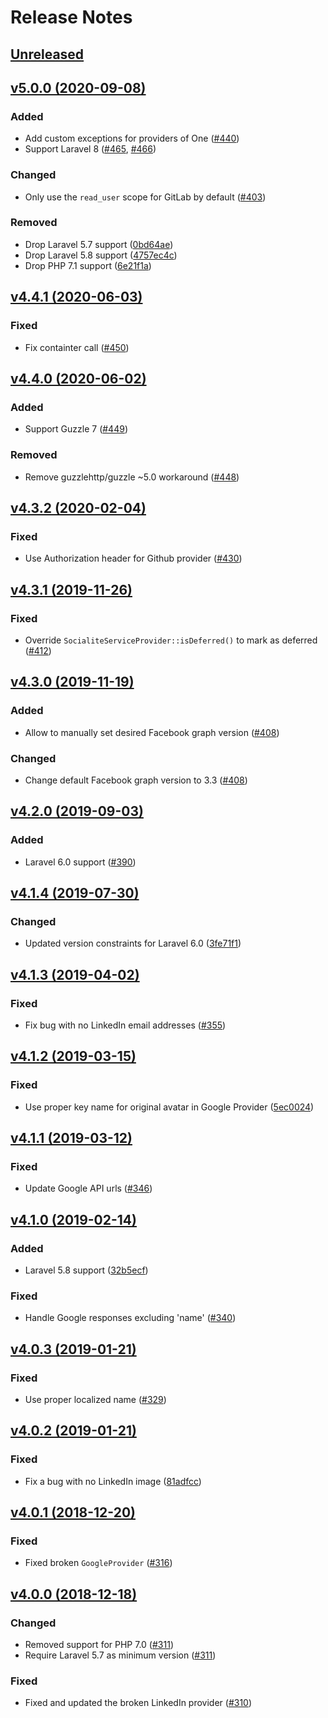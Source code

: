 # Release Notes

## [Unreleased](https://github.com/laravel/socialite/compare/v5.0.0...5.x)


## [v5.0.0 (2020-09-08)](https://github.com/laravel/socialite/compare/v4.4.1...v5.0.0)

### Added
- Add custom exceptions for providers of One ([#440](https://github.com/laravel/socialite/pull/440))
- Support Laravel 8 ([#465](https://github.com/laravel/socialite/pull/465), [#466](https://github.com/laravel/socialite/pull/466))

### Changed
- Only use the `read_user` scope for GitLab by default ([#403](https://github.com/laravel/socialite/pull/403))

### Removed
- Drop Laravel 5.7 support ([0bd64ae](https://github.com/laravel/socialite/commit/0bd64aefccf9b4d4dfee79ebe111003e392b1628))
- Drop Laravel 5.8 support ([4757ec4c](https://github.com/laravel/socialite/commit/4757ec4cc689e457fb161dd0afed4845a26cedff))
- Drop PHP 7.1 support ([6e21f1a](https://github.com/laravel/socialite/commit/6e21f1abdde6cd7a8deb4d5c1d2fb5d89dede6e7))


## [v4.4.1 (2020-06-03)](https://github.com/laravel/socialite/compare/v4.4.0...v4.4.1)

### Fixed
- Fix containter call ([#450](https://github.com/laravel/socialite/pull/450))


## [v4.4.0 (2020-06-02)](https://github.com/laravel/socialite/compare/v4.3.2...v4.4.0)

### Added
- Support Guzzle 7 ([#449](https://github.com/laravel/socialite/pull/449))

### Removed
- Remove guzzlehttp/guzzle ~5.0 workaround ([#448](https://github.com/laravel/socialite/pull/448))


## [v4.3.2 (2020-02-04)](https://github.com/laravel/socialite/compare/v4.3.1...v4.3.2)

### Fixed
- Use Authorization header for Github provider ([#430](https://github.com/laravel/socialite/pull/430))


## [v4.3.1 (2019-11-26)](https://github.com/laravel/socialite/compare/v4.3.0...v4.3.1)

### Fixed
- Override `SocialiteServiceProvider::isDeferred()` to mark as deferred ([#412](https://github.com/laravel/socialite/pull/412))


## [v4.3.0 (2019-11-19)](https://github.com/laravel/socialite/compare/v4.2.0...v4.3.0)

### Added
- Allow to manually set desired Facebook graph version ([#408](https://github.com/laravel/socialite/pull/408))

### Changed
- Change default Facebook graph version to 3.3 ([#408](https://github.com/laravel/socialite/pull/408))


## [v4.2.0 (2019-09-03)](https://github.com/laravel/socialite/compare/v4.1.4...v4.2.0)

### Added
- Laravel 6.0 support ([#390](https://github.com/laravel/socialite/pull/390))


## [v4.1.4 (2019-07-30)](https://github.com/laravel/socialite/compare/v4.1.3...v4.1.4)

### Changed
- Updated version constraints for Laravel 6.0 ([3fe71f1](https://github.com/laravel/socialite/commit/3fe71f1c593967e5b6046977b310e287f40ee92d))


## [v4.1.3 (2019-04-02)](https://github.com/laravel/socialite/compare/v4.1.2...v4.1.3)

### Fixed
- Fix bug with no LinkedIn email addresses ([#355](https://github.com/laravel/socialite/pull/355))


## [v4.1.2 (2019-03-15)](https://github.com/laravel/socialite/compare/v4.1.1...v4.1.2)

### Fixed
- Use proper key name for original avatar in Google Provider ([5ec0024](https://github.com/laravel/socialite/commit/5ec0024284d15df527376ced59b9e7b393f6f88b))


## [v4.1.1 (2019-03-12)](https://github.com/laravel/socialite/compare/v4.1.0...v4.1.1)

### Fixed
- Update Google API urls ([#346](https://github.com/laravel/socialite/pull/346))


## [v4.1.0 (2019-02-14)](https://github.com/laravel/socialite/compare/v4.0.3...v4.1.0)

### Added
- Laravel 5.8 support ([32b5ecf](https://github.com/laravel/socialite/commit/32b5ecf537648759bbb90dec8298424477c14f19))

### Fixed
- Handle Google responses excluding 'name' ([#340](https://github.com/laravel/socialite/pull/340))


## [v4.0.3 (2019-01-21)](https://github.com/laravel/socialite/compare/v4.0.2...v4.0.3)

### Fixed
- Use proper localized name ([#329](https://github.com/laravel/socialite/pull/329))


## [v4.0.2 (2019-01-21)](https://github.com/laravel/socialite/compare/v4.0.1...v4.0.2)

### Fixed
- Fix a bug with no LinkedIn image ([81adfcc](https://github.com/laravel/socialite/commit/81adfcc4f7df3a470cdab8a500db77c0de5d01a3))


## [v4.0.1 (2018-12-20)](https://github.com/laravel/socialite/compare/v4.0.0...v4.0.1)

### Fixed
- Fixed broken `GoogleProvider` ([#316](https://github.com/laravel/socialite/pull/316))


## [v4.0.0 (2018-12-18)](https://github.com/laravel/socialite/compare/v3.2.0...v4.0.0)

### Changed
- Removed support for PHP 7.0 ([#311](https://github.com/laravel/socialite/pull/311))
- Require Laravel 5.7 as minimum version ([#311](https://github.com/laravel/socialite/pull/311))

### Fixed
- Fixed and updated the broken LinkedIn provider ([#310](https://github.com/laravel/socialite/pull/310))
